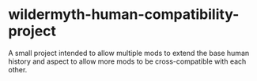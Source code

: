 # wildermyth-human-compatibility-project
A small project intended to allow multiple mods to extend the base human history and aspect to allow more mods to be cross-compatible with each other.
